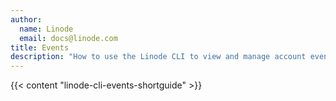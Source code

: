 ```yaml
---
author:
  name: Linode
  email: docs@linode.com
title: Events
description: "How to use the Linode CLI to view and manage account events."
---
```


{{< content "linode-cli-events-shortguide" >}}
